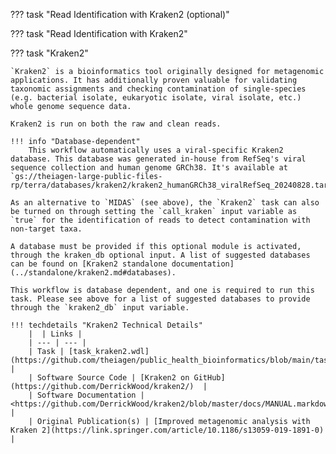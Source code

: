 <!-- if: theiaprok -->
??? task "Read Identification with Kraken2 (optional)"
<!-- endif -->
<!-- if: theiacov|freyja -->
??? task "Read Identification with Kraken2"
<!-- endif -->
<!-- if: kraken -->
??? task "Kraken2"
<!-- endif -->
    `Kraken2` is a bioinformatics tool originally designed for metagenomic applications. It has additionally proven valuable for validating taxonomic assignments and checking contamination of single-species (e.g. bacterial isolate, eukaryotic isolate, viral isolate, etc.) whole genome sequence data.

<!-- if: theiacov|freyja -->
    Kraken2 is run on both the raw and clean reads.

    !!! info "Database-dependent"
        This workflow automatically uses a viral-specific Kraken2 database. This database was generated in-house from RefSeq's viral sequence collection and human genome GRCh38. It's available at `gs://theiagen-large-public-files-rp/terra/databases/kraken2/kraken2_humanGRCh38_viralRefSeq_20240828.tar.gz`.
<!-- endif -->
  
<!-- if: theiaprok -->
    As an alternative to `MIDAS` (see above), the `Kraken2` task can also be turned on through setting the `call_kraken` input variable as `true` for the identification of reads to detect contamination with non-target taxa.

    A database must be provided if this optional module is activated, through the kraken_db optional input. A list of suggested databases can be found on [Kraken2 standalone documentation](../standalone/kraken2.md#databases).
<!-- endif -->

<!-- if: kraken -->
    This workflow is database dependent, and one is required to run this task. Please see above for a list of suggested databases to provide through the `kraken2_db` input variable.
<!-- endif -->

    !!! techdetails "Kraken2 Technical Details"
        |  | Links |
        | --- | --- |
        | Task | [task_kraken2.wdl](https://github.com/theiagen/public_health_bioinformatics/blob/main/tasks/taxon_id/contamination/task_kraken2.wdl) |
        | Software Source Code | [Kraken2 on GitHub](https://github.com/DerrickWood/kraken2/)  |
        | Software Documentation | <https://github.com/DerrickWood/kraken2/blob/master/docs/MANUAL.markdown> |
        | Original Publication(s) | [Improved metagenomic analysis with Kraken 2](https://link.springer.com/article/10.1186/s13059-019-1891-0) |
